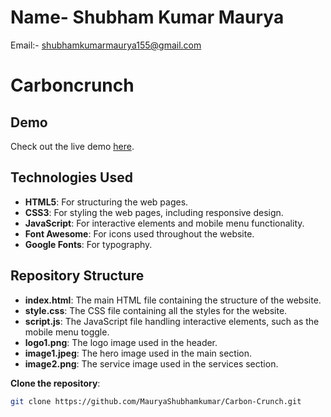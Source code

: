 # Name- Shubham Kumar Maurya
Email:- shubhamkumarmaurya155@gmail.com

# Carboncrunch 

## Demo

Check out the live demo [here](https://carboncrunchmaurya.netlify.app/).

## Technologies Used

- **HTML5**: For structuring the web pages.
- **CSS3**: For styling the web pages, including responsive design.
- **JavaScript**: For interactive elements and mobile menu functionality.
- **Font Awesome**: For icons used throughout the website.
- **Google Fonts**: For typography.

## Repository Structure

- **index.html**: The main HTML file containing the structure of the website.
- **style.css**: The CSS file containing all the styles for the website.
- **script.js**: The JavaScript file handling interactive elements, such as the mobile menu toggle.
- **logo1.png**: The logo image used in the header.
- **image1.jpeg**: The hero image used in the main section.
- **image2.png**: The service image used in the services section.

 **Clone the repository**:
   ```bash
   git clone https://github.com/MauryaShubhamkumar/Carbon-Crunch.git
